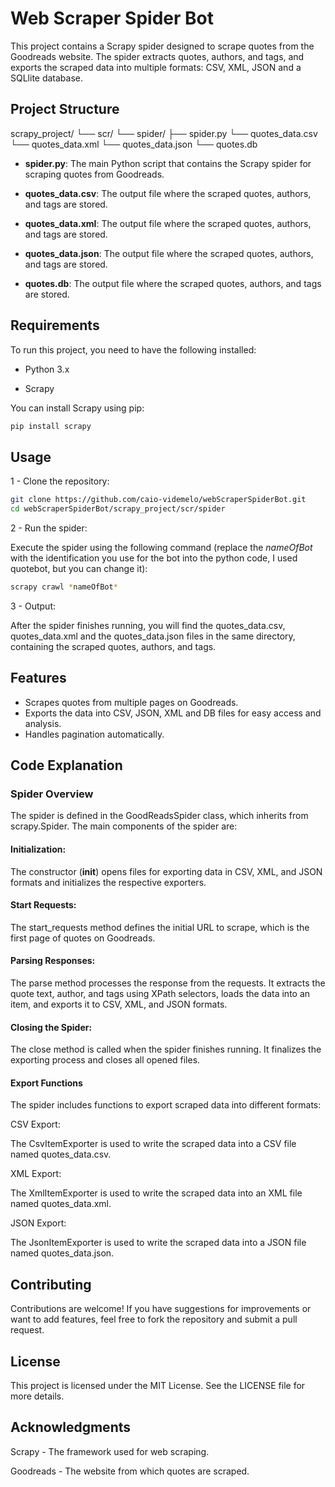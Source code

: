 # Web Scraper Spider Bot

This project contains a Scrapy spider designed to scrape quotes from the Goodreads website. The spider extracts quotes, authors, and tags, and exports the scraped data into multiple formats: CSV, XML, JSON and a SQLlite database.

## Project Structure
scrapy_project/
└── scr/
└── spider/
├── spider.py
└── quotes_data.csv
└── quotes_data.xml
└── quotes_data.json
└── quotes.db

- **spider.py**: The main Python script that contains the Scrapy spider for scraping quotes from Goodreads.

- **quotes_data.csv**: The output file where the scraped quotes, authors, and tags are stored.

- **quotes_data.xml**: The output file where the scraped quotes, authors, and tags are stored.

- **quotes_data.json**: The output file where the scraped quotes, authors, and tags are stored.

- **quotes.db**: The output file where the scraped quotes, authors, and tags are stored.

## Requirements

To run this project, you need to have the following installed:

- Python 3.x

- Scrapy

You can install Scrapy using pip:

```bash
pip install scrapy
```

## Usage

1 - Clone the repository:

```bash
git clone https://github.com/caio-videmelo/webScraperSpiderBot.git
cd webScraperSpiderBot/scrapy_project/scr/spider
```
2 - Run the spider:

Execute the spider using the following command (replace the *nameOfBot* with the identification you use for the bot into the python code, I used quotebot, but you can change it):

```bash
scrapy crawl *nameOfBot*
```

3 - Output:

After the spider finishes running, you will find the quotes_data.csv, quotes_data.xml and the quotes_data.json files in the same directory, containing the scraped quotes, authors, and tags.

## Features

- Scrapes quotes from multiple pages on Goodreads.
- Exports the data into CSV, JSON, XML and DB files for easy access and analysis.
- Handles pagination automatically.

## Code Explanation

### Spider Overview

The spider is defined in the GoodReadsSpider class, which inherits from scrapy.Spider. The main components of the spider are:

#### Initialization:

The constructor (__init__) opens files for exporting data in CSV, XML, and JSON formats and initializes the respective exporters.

#### Start Requests:

The start_requests method defines the initial URL to scrape, which is the first page of quotes on Goodreads.

#### Parsing Responses:

The parse method processes the response from the requests. It extracts the quote text, author, and tags using XPath selectors, loads the data into an item, and exports it to CSV, XML, and JSON formats.

#### Closing the Spider:

The close method is called when the spider finishes running. It finalizes the exporting process and closes all opened files.

#### Export Functions

The spider includes functions to export scraped data into different formats:

CSV Export:

The CsvItemExporter is used to write the scraped data into a CSV file named quotes_data.csv.

XML Export:

The XmlItemExporter is used to write the scraped data into an XML file named quotes_data.xml.

JSON Export:

The JsonItemExporter is used to write the scraped data into a JSON file named quotes_data.json.

## Contributing

Contributions are welcome! If you have suggestions for improvements or want to add features, feel free to fork the repository and submit a pull request.

## License

This project is licensed under the MIT License. See the LICENSE file for more details.

## Acknowledgments

Scrapy - The framework used for web scraping.

Goodreads - The website from which quotes are scraped.
